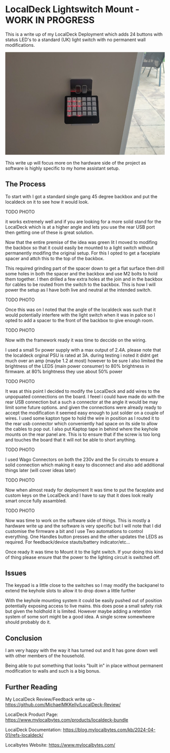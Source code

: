 # LocalDeck Lightswitch Mount - WORK IN PROGRESS

This is a write up of my LocalDeck Deployment which adds 24 buttons with status LED's to a standard (UK) light switch with no permanent wall modifications.

![1](in-position-wide-angle.png)

This write up will focus more on the hardware side of the project as software is highly specific to my home assistant setup.

## The Process

To start with I got a standard single gang 45 degree backbox and put the localdeck on it to see how it would look.

TODO PHOTO

it works extremely well and if you are looking for a more solid stand for the LocalDeck which is at a higher angle and lets you use the rear USB port then getting one of these is great solution.

Now that the entire premise of the idea was green lit I moved to modifing the backbox so that it could easily be mounted to a light switch without permanently modifing the original setup. For this I opted to get a faceplate spacer and attch this to the top of the backbox.

This required grinding part of the spacer down to get a flat surface then drill some holes in both the spacer and the backbox and use M2 bolts to hold them together. I then drilled a few extra holes at the join and in the backbox for cables to be routed from the switch to the backbox. This is how I will power the setup as I have both live and neutral at the intended switch.

TODO PHOTO

Once this was on I noted that the angle of the localdeck was such that it would potentially interfere with the light switch when it was in palce so I opted to add a spacer to the front of the backbox to give enough room.

TODO PHOTO

Now with the framework ready it was time to deccide on the wiring.

I used a small 5v power supply with a max output of 2.4A. please note that the localdeck orginal PSU is rated at 3A. during testing i noted it didnt get much over an amp (maybe 1.2 at most) however to be sure I also limited the brightness of the LEDS (main power consumer) to 80% brightness in firmware. at 80% brightness they use about 50% power

TODO PHOTO

It was at this point I decided to modify the LocalDeck and add wires to the unpopuated connections on the board. I feeel i could have made do with the rear USB connection but a such a connector at the angle it would be may limit some future options. and given the connections were already ready to accept the modification it seemed easy enough to just solder on a couple of wires. I used some kapton type to hold the wire in position as I routed it to the rear usb connector which conveniently had space on its side to allow the cables to pop out. I also put Kaptop tape in behind where the keyhole mounts on the rear panel are. This is to ensure that if the screw is too long and touches the board that it will not be able to short anything.

TODO PHOTO

I used Wago Connectors on both the 230v and the 5v circuits to ensure a solid connection which making it easy to disconnect and also add additional things later (will cover ideas later)

TODO PHOTO

Now when almost ready for deployment It was time to put the faceplate and custom keys on the LocalDeck and I have to say that it does look really smart oncce fully assambled.

TODO PHOTO

Now was time to work on the software side of things. This is mostly a hardware write up and the software is very specific but I will note that I did customise the firmware a bit and I use Two automations to control everything. One Handles button presses and the other updates the LEDS as required. For feedback/device stauts/battery indicator/etc...

Once ready It was time to Mount it to the light switch. If your doing this kind of thing please ensure that the power to the lighting circuit is switched off.

## Issues

The keypad is a little close to the switches so I may modify the backpanel to extend the keyhole slots to allow it to drop down a little further

With the keyhole mounting system it could be easily pushed out of position potentially exposing access to live mains. this does pose a small safety risk but given the holdhold it is limited. However maybe adding a retention system of some sort might be a good idea. A single screw somewheere should probably do it.

## Conclusion

I am very happy with the way it has turned out and It has gone down well with other members of the household.

Being able to put something that looks "built in" in place without permanent modification to walls and such is a big bonus.

## Further Reading

My LocalDeck Review/Feedback write up - https://github.com/MichaelMKKelly/LocalDeck-Review/

LocalDeck Product Page: https://www.mylocalbytes.com/products/localdeck-bundle

LocalDeck Documentation: https://blog.mylocalbytes.com/kb/2024-04-01/refs-localdeck/

Localbytes Website: https://www.mylocalbytes.com/
